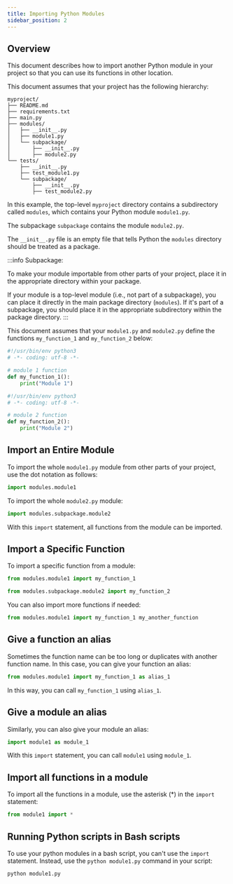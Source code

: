 ```yaml
---
title: Importing Python Modules
sidebar_position: 2
---
```


## Overview

This document describes how to import another Python module in your project so that you can use its functions in other location.

This document assumes that your project has the following hierarchy:

```
myproject/
├── README.md
├── requirements.txt
├── main.py
├── modules/
│   ├── __init__.py
│   ├── module1.py
│   └── subpackage/
│       ├── __init__.py
│       ├── module2.py
└── tests/
    ├── __init__.py
    ├── test_module1.py
    └── subpackage/
        ├── __init__.py
        ├── test_module2.py
```

In this example, the top-level `myproject` directory contains a subdirectory called `modules`, which contains your Python module `module1.py`.

The subpackage `subpackage` contains the module `module2.py`.

The `__init__.py` file is an empty file that tells Python the `modules` directory should be treated as a package.

:::info Subpackage:

To make your module importable from other parts of your project, place it in the appropriate directory within your package. 

If your module is a top-level module (i.e., not part of a subpackage), you can place it directly in the main package directory (`modules`). If it's part of a subpackage, you should place it in the appropriate subdirectory within the package directory.
:::


This document assumes that your `module1.py` and `module2.py` define the functions `my_function_1` and `my_function_2` below:

```python
#!/usr/bin/env python3
# -*- coding: utf-8 -*-

# module 1 function
def my_function_1():
    print("Module 1")
```

```python
#!/usr/bin/env python3
# -*- coding: utf-8 -*-

# module 2 function
def my_function_2():
    print("Module 2")
```

## Import an Entire Module

To import the whole `module1.py` module from other parts of your project, use the dot notation as follows:

```python
import modules.module1
```

To import the whole `module2.py` module:

```python
import modules.subpackage.module2
```

With this `import` statement, all functions from the module can be imported.

## Import a Specific Function

To import a specific function from a module:

```python
from modules.module1 import my_function_1
```

```python
from modules.subpackage.module2 import my_function_2
```

You can also import more functions if needed:

```python
from modules.module1 import my_function_1 my_another_function
```

## Give a function an alias

Sometimes the function name can be too long or duplicates with another function name. In this case, you can give your function an alias:

```python
from modules.module1 import my_function_1 as alias_1
```

In this way, you can call `my_function_1` using `alias_1`.

## Give a module an alias

Similarly, you can also give your module an alias:

```python
import module1 as module_1
```

With this `import` statement, you can call `module1` using `module_1`.

## Import all functions in a module

To import all the functions in a module, use the asterisk (*) in the `import` statement:

```python
from module1 import *
```

## Running Python scripts in Bash scripts

To use your python modules in a bash script, you can't use the `import` statement. Instead, use the `python module1.py` command in your script:

```bash
python module1.py
```